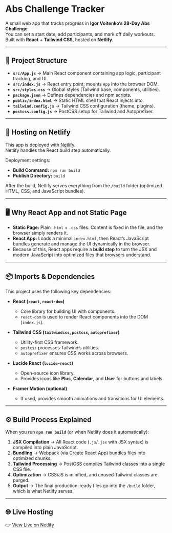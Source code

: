 # Abs Challenge Tracker

A small web app that tracks progress in **Igor Voitenko’s 28-Day Abs Challenge**.  
You can set a start date, add participants, and mark off daily workouts.  
Built with **React** + **Tailwind CSS**, hosted on **Netlify**.

---

## 📂 Project Structure

- **`src/App.js`** → Main React component containing app logic, participant tracking, and UI.  
- **`src/index.js`** → React entry point; mounts `App` into the browser DOM.  
- **`src/styles.css`** → Global styles (Tailwind base, components, utilities).  
- **`package.json`** → Defines dependencies and npm scripts.  
- **`public/index.html`** → Static HTML shell that React injects into.  
- **`tailwind.config.js`** → Tailwind CSS configuration (theme, plugins).  
- **`postcss.config.js`** → PostCSS setup for Tailwind and Autoprefixer.

---

## 🚀 Hosting on Netlify

This app is deployed with [Netlify](https://www.netlify.com/).  
Netlify handles the React build step automatically.

Deployment settings:
- **Build Command:** `npm run build`  
- **Publish Directory:** `build`  

After the build, Netlify serves everything from the `/build` folder (optimized HTML, CSS, and JavaScript bundles).

---

## 🖥️ Why React App and not Static Page

- **Static Page:** Plain `.html` + `.css` files. Content is fixed in the file, and the browser simply renders it.  
- **React App:** Loads a minimal `index.html`, then React’s JavaScript bundles generate and manage the UI dynamically in the browser.  
- Because of this, React apps require a **build step** to turn the JSX and modern JavaScript into optimized files that browsers understand.

---

## 📦 Imports & Dependencies

This project uses the following key dependencies:

- **React (`react`, `react-dom`)**  
  - Core library for building UI with components.  
  - `react-dom` is used to render React components into the DOM (`index.js`).  

- **Tailwind CSS (`tailwindcss`, `postcss`, `autoprefixer`)**  
  - Utility-first CSS framework.  
  - `postcss` processes Tailwind’s utilities.  
  - `autoprefixer` ensures CSS works across browsers.  

- **Lucide React (`lucide-react`)**  
  - Open-source icon library.  
  - Provides icons like **Plus**, **Calendar**, and **User** for buttons and labels.  

- **Framer Motion (optional)**  
  - If used, provides smooth animations and transitions for UI elements.  

---

## ⚙️ Build Process Explained

When you run **`npm run build`** (or when Netlify does it automatically):

1. **JSX Compilation** → All React code (`.js`/`.jsx` with JSX syntax) is compiled into plain JavaScript.  
2. **Bundling** → Webpack (via Create React App) bundles files into optimized chunks.  
3. **Tailwind Processing** → PostCSS compiles Tailwind classes into a single CSS file.  
4. **Optimization** → CSS/JS is minified, and unused Tailwind classes are purged.  
5. **Output** → The final production-ready files go into the `/build` folder, which is what Netlify serves.

---

## 🌐 Live Hosting

👉 [View Live on Netlify](https://rickexercisetracker.netlify.app/)
